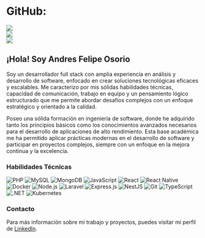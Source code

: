# GitHub:
![](https://github-readme-stats.vercel.app/api?username=pipeosorio1&show_icons=true&theme=dark&count_private=true&include_all_commits)<br/>
![](https://github-readme-streak-stats.herokuapp.com/?user=pipeosorio1&theme=dark&hide_border=false)<br/>
![](https://github-readme-stats.vercel.app/api/top-langs/?username=pipeosorio1&theme=dark&hide_border=false&include_all_commits=true&count_private=true&layout=compact)

## ¡Hola! Soy Andres Felipe Osorio

Soy un desarrollador full stack con amplia experiencia en análisis y desarrollo de software, enfocado en crear soluciones tecnológicas eficaces y escalables. Me caracterizo por mis sólidas habilidades técnicas, capacidad de comunicación, trabajo en equipo y un pensamiento lógico estructurado que me permite abordar desafíos complejos con un enfoque estratégico y orientado a la calidad.  

Poseo una sólida formación en ingeniería de software, donde he adquirido tanto los principios básicos como los conocimientos avanzados necesarios para el desarrollo de aplicaciones de alto rendimiento. Esta base académica me ha permitido aplicar prácticas modernas en el desarrollo de software y participar en proyectos complejos, siempre con un enfoque en la mejora continua y la excelencia.

### Habilidades Técnicas

![PHP](https://img.shields.io/badge/PHP-777BB4?style=for-the-badge&logo=php&logoColor=white)
![MySQL](https://img.shields.io/badge/MySQL-4479A1?style=for-the-badge&logo=mysql&logoColor=white)
![MongoDB](https://img.shields.io/badge/MongoDB-4EA94B?style=for-the-badge&logo=mongodb&logoColor=white)
![JavaScript](https://img.shields.io/badge/JavaScript-F7DF1E?style=for-the-badge&logo=javascript&logoColor=black)
![React](https://img.shields.io/badge/React-61DAFB?style=for-the-badge&logo=react&logoColor=black)
![React Native](https://img.shields.io/badge/React_Native-20232A?style=for-the-badge&logo=react&logoColor=61DAFB)
![Docker](https://img.shields.io/badge/Docker-2496ED?style=for-the-badge&logo=docker&logoColor=white)
![Node.js](https://img.shields.io/badge/Node.js-339933?style=for-the-badge&logo=nodedotjs&logoColor=white)
![Laravel](https://img.shields.io/badge/Laravel-FF2D20?style=for-the-badge&logo=laravel&logoColor=white)
![Express.js](https://img.shields.io/badge/Express.js-000000?style=for-the-badge&logo=express&logoColor=white)
![NestJS](https://img.shields.io/badge/NestJS-E0234E?style=for-the-badge&logo=nestjs&logoColor=white)
![Git](https://img.shields.io/badge/Git-F05032?style=for-the-badge&logo=git&logoColor=white)
![TypeScript](https://img.shields.io/badge/TypeScript-007ACC?style=for-the-badge&logo=typescript&logoColor=white)
![.NET](https://img.shields.io/badge/.NET-512BD4?style=for-the-badge&logo=dotnet&logoColor=white)
![Kubernetes](https://img.shields.io/badge/kubernetes-326CE5?style=for-the-badge&logo=kubernetes&logoColor=white)


### Contacto

Para más información sobre mi trabajo y proyectos, puedes visitar mi perfil de [LinkedIn](https://www.linkedin.com/in/andres-felipe-osorio-giraldo-942818124/).

